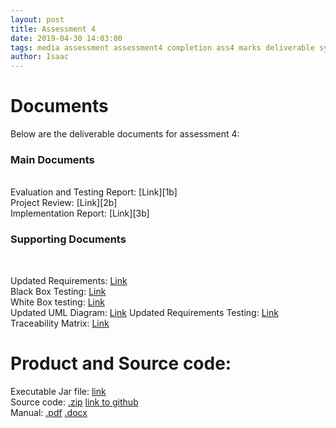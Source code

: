 ```yaml
---
layout: post
title: Assessment 4
date: 2019-04-30 14:03:00
tags: media assessment assessment4 completion ass4 marks deliverable synergy
author: Isaac
---
```


<h1 id="DocTop">Documents</h1>

<p>Below are the deliverable documents for assessment 4:</p>
<h3 id="MainDocs">Main Documents</h3>
<br>
Evaluation and Testing Report: [Link][1b] <br>
Project Review: [Link][2b] <br>
Implementation Report: [Link][3b] <br>

[1b]:{{site.url}}/assets/downloads/Assessment4/ET4.pdf
[2b]:{{site.url}}/assets/downloads/Assessment4/Review4.pdf
[3b]:{{site.url}}/assets/downloads/Assessment4/Impl4.pdf

<h3 id="SupportingDocs">Supporting Documents</h3>
<br>

Updated Requirements: [Link][1] <br>
Black Box Testing: [Link][2] <br>
White Box testing: [Link][3] <br>
Updated UML Diagram: [Link][4]
Updated Requirements Testing: [Link][5] <br>
Traceability Matrix: [Link][6] <br>

[1]:{{site.url}}/assets/downloads/Assessment4/UpdatedRequirements4.pdf
[2]:{{site.url}}/assets/downloads/Assessment4/BlackBoxTests4.pdf
[3]:{{site.url}}/assets/downloads/Assessment4/WhiteBoxTesting4.pdf
[4]:{{site.url}}/assets/downloads/Assessment4/UpdatedUML4.pdf
[5]:{{site.url}}/assets/downloads/Assessment4/UpdatedRequirementsTesting4.pdf
[6]:{{site.url}}/assets/downloads/Assessment4/TraceabilityMatrix4.pdf

<h1 id="AdditionalMat">Product and Source code:</h1>

Executable Jar file: [link][1a] <br>
Source code: [.zip][2a] [link to github][3a] <br>
Manual: [.pdf][4a] [.docx][5a]


[1a]:{{site.url}}/assets/downloads/Assessment4/desktop-1.0.jar
[2a]:{{site.url}}/assets/downloads/Assessment4/Assessment4-master.zip
[3a]:https://github.com/TeamCraigZombie/Assessment4
[4a]:{{site.url}}/assets/downloads/Assessment4/UserManual4.pdf
[5a]:{{site.url}}/assets/downloads/Assessment4/UserManual4.docx
